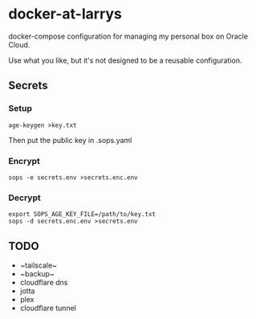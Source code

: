 # docker-at-larrys

docker-compose configuration for managing my personal box on Oracle Cloud.

Use what you like, but it's not designed to be a reusable configuration.

## Secrets

### Setup

```
age-keygen >key.txt
```
Then put the public key in .sops.yaml

### Encrypt
```
sops -e secrets.env >secrets.enc.env
```

### Decrypt
```
export SOPS_AGE_KEY_FILE=/path/to/key.txt
sops -d secrets.enc.env >secrets.env
```

## TODO

- ~tailscale~
- ~backup~
- cloudflare dns
- jotta
- plex
- cloudflare tunnel
